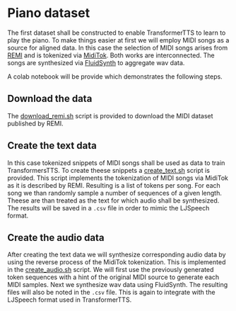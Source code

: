 # Piano dataset
The first dataset shall be constructed to enable TransformerTTS to learn to play the piano. To make things easier at first we will employ MIDI songs as a source for aligned data. In this case the selection of MIDI songs arises from [REMI](https://github.com/YatingMusic/remi) and is tokenized via [MidiTok](https://github.com/Natooz/MidiTok). Both works are interconnected. The songs are synthesized via [FluidSynth](https://github.com/FluidSynth/fluidsynth) to aggregate wav data.

A colab notebook will be provide which demonstrates the following steps.

## Download the data
The [download_remi.sh](data/download_remi.sh) script  is provided to download the MIDI dataset published by REMI.

## Create the text data
In this case tokenized snippets of MIDI songs shall be used as data to train TransformersTTS. To create theese snippets a [create_text.sh](data/create_text.sh) script is provided. This script implements the tokenization of MIDI songs via MidiTok as it is described by REMI. Resulting is a list of tokens per song. For each song we than randomly sample a number of sequences of a given length. Theese are than treated as the text for which audio shall be synthesized.
The results will be saved in a `.csv` file in order to mimic the LJSpeech format.

## Create the audio data
After creating the text data we will synthesize corresponding audio data by using the reverse process of the MidiTok tokenization. This is implemented in the [create_audio.sh](data/create_audio.sh) script. We will first use the previously generated token sequences with a hint of the original MIDI source to generate each MIDI samples. Next we synthesize wav data using FluidSynth. The resulting files will also be noted in the `.csv` file. This is again to integrate with the LJSpeech format used in TransformerTTS.